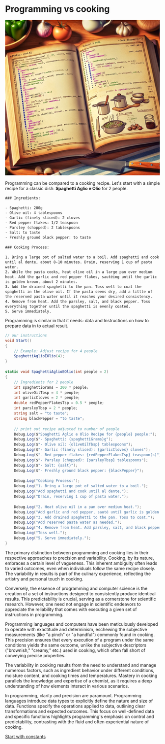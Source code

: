 # Programming vs cooking

![programming vs cooking2](../img/programming_vs_cooking2.webp)

Programming can be compared to a cooking recipe.
Let's start with a simple recipe for a classic dish: **Spaghetti Aglio e Olio** for 2 people.

```
### Ingredients:

- Spaghetti: 200g
- Olive oil: 4 tablespoons
- Garlic (finely sliced): 2 cloves
- Red pepper flakes: 1/2 teaspoon
- Parsley (chopped): 2 tablespoons
- Salt: to taste
- Freshly ground black pepper: to taste

### Cooking Process:

1. Bring a large pot of salted water to a boil. Add spaghetti and cook until al dente, about 8-10 minutes. Drain, reserving 1 cup of pasta water.
2. While the pasta cooks, heat olive oil in a large pan over medium heat. Add the garlic and red pepper flakes, sautéing until the garlic is golden brown, about 2 minutes.
3. Add the drained spaghetti to the pan. Toss well to coat the spaghetti in the olive oil. If the pasta seems dry, add a little of the reserved pasta water until it reaches your desired consistency.
4. Remove from heat. Add the parsley, salt, and black pepper. Toss everything together until the spaghetti is evenly coated.
5. Serve immediately.
```

Programming is similar in that it needs:
data and Instructions on how to prepare data in to actual result.
```csharp
// our instructions
void Start()
{
	// Example: Adjust recipe for 4 people 
	SpaghettiAglioEOlio(4);
}

static void SpaghettiAglioEOlio(int people = 2) 
{
	// Ingredients for 2 people 
	int spaghettiGrams = 200 * people; 
	int oliveOilTbsp = 4 * people; 
	int garlicCloves = 2 * people; 
	double redPepperFlakesTsp = 0.5 * people; 
	int parsleyTbsp = 2 * people; 
	string salt = "to taste"; 
	string blackPepper = "to taste";

	// print out recipe adjusted to number of people
	Debug.Log($"Spaghetti Aglio e Olio Recipe for {people} people:"); 
	Debug.Log($"- Spaghetti: {spaghettiGrams}g"); 
	Debug.Log($"- Olive oil: {oliveOilTbsp} tablespoons"); 
	Debug.Log($"- Garlic (finely sliced): {garlicCloves} cloves");
	Debug.Log($"- Red pepper flakes: {redPepperFlakesTsp} teaspoon(s)");
	Debug.Log($"- Parsley (chopped): {parsleyTbsp} tablespoons");
	Debug.Log($"- Salt: {salt}");
	Debug.Log($"- Freshly ground black pepper: {blackPepper}");
	
	Debug.Log("Cooking Process:");
	Debug.Log("1. Bring a large pot of salted water to a boil.");
	Debug.Log("Add spaghetti and cook until al dente."); 
	Debug.Log("Drain, reserving 1 cup of pasta water.");
	
	Debug.Log("2. Heat olive oil in a pan over medium heat.");
	Debug.Log("Add garlic and red pepper, sauté until garlic is golden brown.");
	Debug.Log("3. Add drained spaghetti to the pan. Toss to coat.");
	Debug.Log("Add reserved pasta water as needed.");
	Debug.Log("4. Remove from heat. Add parsley, salt, and black pepper.");
	Debug.Log("Toss well.");
	Debug.Log("5. Serve immediately.");
}
```

The primary distinction between programming and cooking lies in their respective approaches to precision and variability. Cooking, by its nature, embraces a certain level of vagueness. This inherent ambiguity often leads to varied outcomes, even when individuals follow the same recipe closely. The variability in results is part of the culinary experience, reflecting the artistry and personal touch in cooking.

Conversely, the essence of programming and computer science is the creation of a set of instructions designed to consistently produce identical results. This predictability is crucial, serving as a cornerstone for scientific research. However, one need not engage in scientific endeavors to appreciate the reliability that comes with executing a given set of instructions in programming.

Programming languages and computers have been meticulously developed to operate with exactitude and determinism, eschewing the subjective measurements (like "a pinch" or "a handful") commonly found in cooking. This precision ensures that every execution of a program under the same conditions yields the same outcome, unlike the subjective descriptors ("brownish," "creamy," etc.) used in cooking, which often fall short of conveying precise properties.

The variability in cooking results from the need to understand and manage numerous factors, such as ingredient behavior under different conditions, moisture content, and cooking times and temperatures. Mastery in cooking parallels the knowledge and expertise of a chemist, as it requires a deep understanding of how elements interact in various scenarios.

In programming, clarity and precision are paramount. Programming languages introduce data types to explicitly define the nature and size of data. Functions specify the operations applied to data, outlining clear transformations and expected outcomes. This focus on well-defined data and specific functions highlights programming's emphasis on control and predictability, contrasting with the fluid and often experiential nature of cooking.

[Start with constants](constants.md)